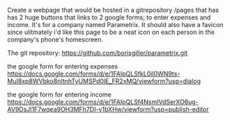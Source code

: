 Create a webpage that would be hosted in a gitrepository /pages that has has 2 huge buttons that links to 2 google forms; to enter expenses and income. It's for a company named Parametrix. It should also have a favicon since ulitmately i'd like this page to be a neat icon on each person in the company's phone's homescreen.


The git repository:
https://github.com/borisgiller/parametrix.git

the google form for entering expenses
https://docs.google.com/forms/d/e/1FAIpQLSfkL0il0WN9ts-MuI8xp8WVbko8nItnhTyUMSPd0lE_FR2xMQ/viewform?usp=dialog

the google form for entering income
https://docs.google.com/forms/d/e/1FAIpQLSf4NsmIVdSerXO6ug-AV9DsJl1F7wqea9OH3MFh7DI-y1bXHw/viewform?usp=publish-editor